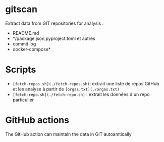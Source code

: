 # gitscan

Extract data from GIT repositories for analysis :

- README.md
- \*/package.json,pyproject.toml et autres
- commit log
- docker-compose\*

# Scripts

- `[fetch-repos.sh](./fetch-repos.sh)`: extrait une liste de repos GitHub et les analyse à partir de `[orgas.txt](./orgas.txt)`
- `[fetch-repo.sh](./fetch-repo.sh)` : extrait les données d'un repo particulier

# GitHub actions

The GitHub action can maintain the data in GIT autoamtically
